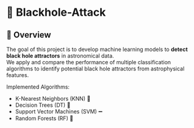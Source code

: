 # 🌌 Blackhole-Attack  

## 📖 Overview  
The goal of this project is to develop machine learning models to **detect black hole attractors** in astronomical data.  
We apply and compare the performance of multiple classification algorithms to identify potential black hole attractors from astrophysical features.  

Implemented Algorithms:  
- K-Nearest Neighbors (KNN) 👥  
- Decision Trees (DT) 🌳  
- Support Vector Machines (SVM) ➖  
- Random Forests (RF) 🌲  

